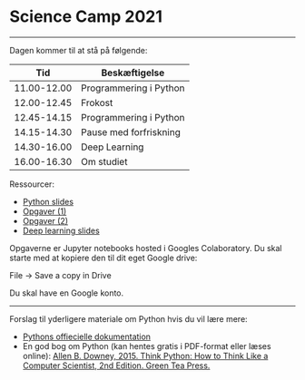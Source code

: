 # Science Camp 2021
---

Dagen kommer til at stå på følgende:

| Tid       | Beskæftigelse          |
|-----------|------------------------|
|11.00-12.00| Programmering i Python |
|12.00-12.45| Frokost                |
|12.45-14.15| Programmering i Python |
|14.15-14.30| Pause med forfriskning |
|14.30-16.00| Deep Learning          |
|16.00-16.30| Om studiet             |

Ressourcer:
 - [Python slides](https://docs.google.com/presentation/d/18u0KT4b8ApNQVm259XVZIlCK0vHB6GWnjk3dLcNc9h8/edit?usp=sharing)
 - [Opgaver (1)](https://colab.research.google.com/drive/16Gu4dzC2CCxHtL0OPbYeQxl5qI5dvyej)
 - [Opgaver (2)](https://colab.research.google.com/drive/1EMTT-U19GbebaaCfxuDi8xFdo5f1Zjin)
 - [Deep learning slides](https://docs.google.com/presentation/d/1KazeBeYK1wzSkUrMjbMYBqXolTWm_dHyGUGL9l-r7ww/edit?usp=sharing)

Opgaverne er Jupyter notebooks hosted i Googles Colaboratory. Du skal starte med at kopiere den til dit eget Google drive:

File -> Save a copy in Drive

Du skal have en Google konto.

---
Forslag til yderligere materiale om Python hvis du vil lære mere:
 - [Pythons offiecielle dokumentation](https://github.com/user/repo/blob/branch/other_file.md)
 - En god bog om Python (kan hentes gratis i PDF-format eller læses online): [Allen B. Downey, 2015. Think Python: How to Think Like a Computer Scientist, 2nd Edition. Green Tea Press.](https://greenteapress.com/wp/think-python-2e/)
